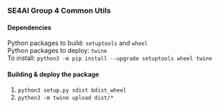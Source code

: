 ### SE4AI Group 4 Common Utils

#### Dependencies
Python packages to build: `setuptools` and `wheel`  
Python packages to deploy: `twine`  
To install: `python3 -m pip install --upgrade setuptools wheel twine`

#### Building & deploy the package
1. `python3 setup.py sdist bdist_wheel`
2. `python3 -m twine upload dist/*`